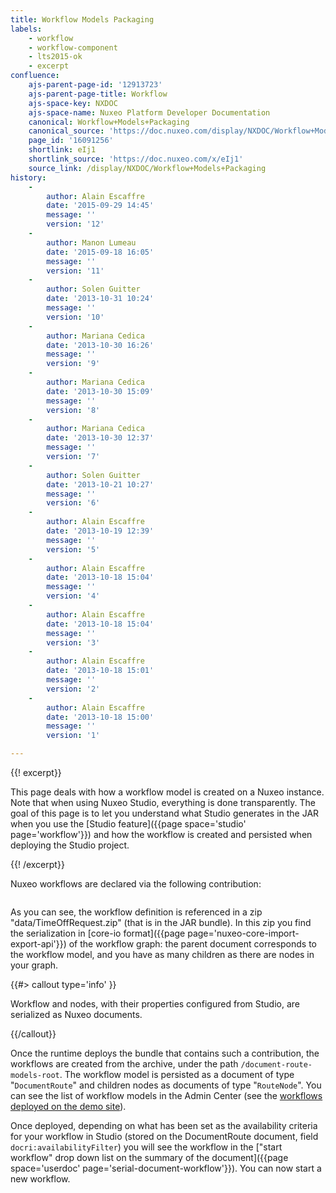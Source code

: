 ```yaml
---
title: Workflow Models Packaging
labels:
    - workflow
    - workflow-component
    - lts2015-ok
    - excerpt
confluence:
    ajs-parent-page-id: '12913723'
    ajs-parent-page-title: Workflow
    ajs-space-key: NXDOC
    ajs-space-name: Nuxeo Platform Developer Documentation
    canonical: Workflow+Models+Packaging
    canonical_source: 'https://doc.nuxeo.com/display/NXDOC/Workflow+Models+Packaging'
    page_id: '16091256'
    shortlink: eIj1
    shortlink_source: 'https://doc.nuxeo.com/x/eIj1'
    source_link: /display/NXDOC/Workflow+Models+Packaging
history:
    - 
        author: Alain Escaffre
        date: '2015-09-29 14:45'
        message: ''
        version: '12'
    - 
        author: Manon Lumeau
        date: '2015-09-18 16:05'
        message: ''
        version: '11'
    - 
        author: Solen Guitter
        date: '2013-10-31 10:24'
        message: ''
        version: '10'
    - 
        author: Mariana Cedica
        date: '2013-10-30 16:26'
        message: ''
        version: '9'
    - 
        author: Mariana Cedica
        date: '2013-10-30 15:09'
        message: ''
        version: '8'
    - 
        author: Mariana Cedica
        date: '2013-10-30 12:37'
        message: ''
        version: '7'
    - 
        author: Solen Guitter
        date: '2013-10-21 10:27'
        message: ''
        version: '6'
    - 
        author: Alain Escaffre
        date: '2013-10-19 12:39'
        message: ''
        version: '5'
    - 
        author: Alain Escaffre
        date: '2013-10-18 15:04'
        message: ''
        version: '4'
    - 
        author: Alain Escaffre
        date: '2013-10-18 15:04'
        message: ''
        version: '3'
    - 
        author: Alain Escaffre
        date: '2013-10-18 15:01'
        message: ''
        version: '2'
    - 
        author: Alain Escaffre
        date: '2013-10-18 15:00'
        message: ''
        version: '1'

---
```

{{! excerpt}}

This page deals with how a workflow model is created on a Nuxeo instance. Note that when using Nuxeo Studio, everything is done transparently. The goal of this page is to let you understand what Studio generates in the JAR when you use the [Studio feature]({{page space='studio' page='workflow'}}) and how the workflow is created and persisted when deploying the Studio project.

{{! /excerpt}}

Nuxeo workflows are declared via the following contribution:

```

```

As you can see, the workflow definition is referenced in a zip "data/TimeOffRequest.zip" (that is in the JAR bundle). In this zip you find the serialization in [core-io format]({{page page='nuxeo-core-import-export-api'}}) of the workflow graph: the parent document corresponds to the workflow model, and you have as many children as there are nodes in your graph.

{{#> callout type='info' }}

Workflow and nodes, with their properties configured from Studio, are serialized as Nuxeo documents.

{{/callout}}

Once the runtime deploys the bundle that contains such a contribution, the workflows are created from the archive, under the path `/document-route-models-root`. The workflow model is persisted as a document of type "`DocumentRoute`" and children nodes as documents of type "`RouteNode`". You can see the list of workflow models in the Admin Center (see the [workflows deployed on the demo site](http://demo.nuxeo.com/nuxeo/nxadmin/default@view_admin?tabIds=MAIN_TABS%3Aadmin%2CNUXEO_ADMIN%3Atab.admin.workflow)).

Once deployed, depending on what has been set as the availability criteria for your workflow in Studio (stored on the DocumentRoute document, field `docri:availabilityFilter`) you will see the workflow in the ["start workflow" drop down list on the summary of the document]({{page space='userdoc' page='serial-document-workflow'}}). You can now start a new workflow.